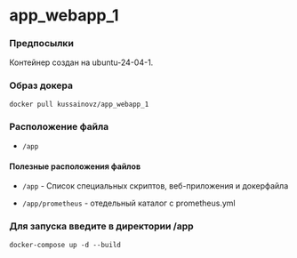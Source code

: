 # app_webapp_1

### Предпосылки
Контейнер создан на ubuntu-24-04-1.

### Образ докера
```shell
docker pull kussainovz/app_webapp_1
```


### Расположение файла
* `/app`
#### Полезные расположения файлов

* `/app` - Список специальных скриптов, веб-приложения и докерфайла
  
* `/app/prometheus` - отедельный каталог с prometheus.yml

### Для запуска введите в директории /app
```shell
docker-compose up -d --build
```
